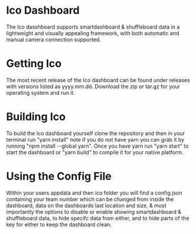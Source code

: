 # Ico Dashboard
The Ico dasshboard supports smartdashboard & shuffleboard data in a lightweight and visually appealing framework, with both automatic and manual camera connection supported.
# Getting Ico
The most recent release of the Ico dashboard can be found under releases with versions listed as yyyy.mm.dd. Download the zip or tar.gz for your operating system and run it.
# Building Ico
To build the Ico dashboard yourself clone the repository and then in your terminal run "yarn install" note if you do not have yarn you can grab it by running "npm install --global yarn". Once you have yarn run "yarn start" to start the dashboard or "yarn build" to compile it for your native platform.
# Using the Config File
Within your users appdata and then ico folder you will find a config.json containing your team number which can be changed from inside the dashboard, data on the dashboards last location and size, & most importantly the options to disable or enable showing smartdashboard & shuffleboard data, to hide specifc data from either, and to hide parts of the key for either to keep the dashboard clean.